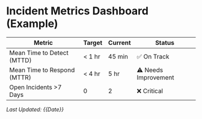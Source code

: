 # Incident Metrics Dashboard (Example)

| Metric                     | Target | Current | Status     |
|---------------------------|--------|---------|------------|
| Mean Time to Detect (MTTD)| < 1 hr | 45 min  | ✅ On Track |
| Mean Time to Respond (MTTR)| < 4 hr| 5 hr    | ⚠️ Needs Improvement |
| Open Incidents >7 Days    | 0      | 2       | ❌ Critical |

_Last Updated: {{Date}}_
